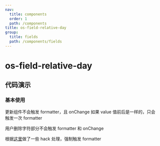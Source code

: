 ```yaml
---
nav:
  title: components
  order: 1
  path: /components
title: os-field-relative-day
group:
  title: fields
  path: /components/fields
---
```


# os-field-relative-day

## 代码演示

### 基本使用

更新组件不会触发 formatter，且 onChange 如果 value 值前后是一样的，只会触发一次 formatter

用户删除字符部分不会触发 formatter 和 onChange

根据[这里](https://github.com/react-component/input-number/blob/7440f52f3305632eda5fc20e1302ddacc7ec50ac/src/InputNumber.tsx#L473)做了一些 hack 处理，强制触发 formatter

<code src="../demos/field-relative-day/simple.tsx" />

<API exports='["Settings"]' src="../components/fields/relative-day.tsx"></API>
